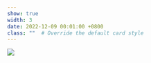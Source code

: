 ```yaml
---
show: true
width: 3
date: 2022-12-09 00:01:00 +0800
class: ""  # Override the default card style
---
```

<div>
<img src="{{ 'assets/logo/logo_DFG.png' | relative_url }}" class="img-fluid rounded" >
</div>

